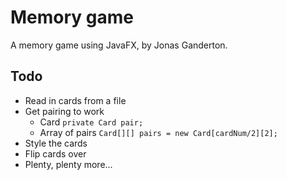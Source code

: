 # Memory game
A memory game using JavaFX, by Jonas Ganderton.

## Todo
<ul>
    <li>Read in cards from a file</li>
    <li>Get pairing to work
        <ul>
            <li>Card
                <code>private Card pair;</code>
            </li>
            <li>Array of pairs
                <code>Card[][] pairs = new Card[cardNum/2][2];</code>
            </li>
        </ul>
    </li>
    <li>Style the cards</li>
    <li>Flip cards over</li>
    <li>Plenty, plenty more...</li>
</ul>